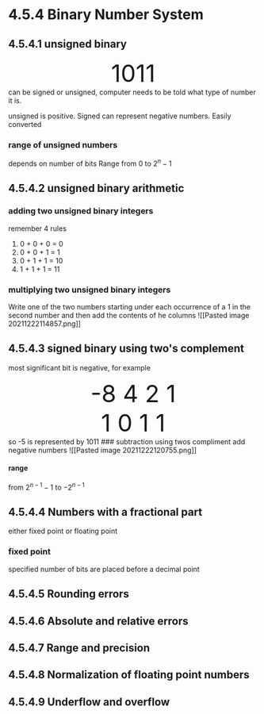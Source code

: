# 4.5.4 Binary Number System
## 4.5.4.1 unsigned binary
<div  align = 'center'><font size ='7'>  1011 </font></div>
can be signed or unsigned, computer needs to be told what type of number it is.

unsigned is positive. Signed can represent negative numbers. Easily converted 

### range of unsigned numbers
depends on number of bits
Range from  $0$ to $2^{n}-1$

## 4.5.4.2 unsigned binary arithmetic
### adding two unsigned binary integers
remember 4 rules 

1. 0 + 0 + 0 = 0
2. 0 + 0 + 1 = 1
3. 0 + 1 + 1 = 10
4. 1 + 1 + 1 = 11

### multiplying two unsigned binary integers
Write one of the two numbers starting under each occurrence of a 1 in the second number and then add the contents of he columns
![[Pasted image 20211222114857.png]]


## 4.5.4.3 signed binary using two's complement
most significant bit is negative, for example
<div  align = 'center'><font size ='7'> -8 4 2 1 </font></div>
<div  align = 'center'><font size ='7'>   1  0  1  1 </font></div>
so -5 is represented by 1011
### subtraction using twos compliment
add negative numbers
![[Pasted image 20211222120755.png]]

#### range 
from $2^{n-1}-1$ to $-2^{n-1}$
## 4.5.4.4 Numbers with a fractional part
either fixed point or floating point

### fixed point
specified number of bits are placed before a decimal point 
## 4.5.4.5 Rounding errors
## 4.5.4.6 Absolute and relative errors 
## 4.5.4.7 Range and precision
## 4.5.4.8 Normalization of floating point numbers
## 4.5.4.9 Underflow and overflow
